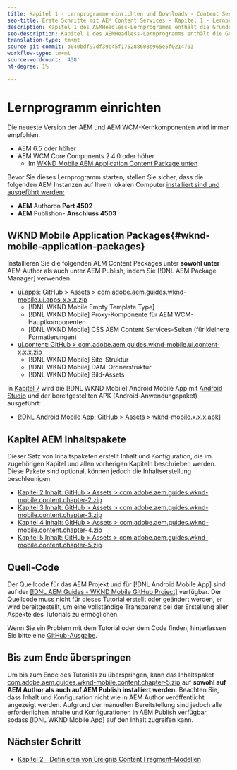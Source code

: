 ```yaml
---
title: Kapitel 1 - Lernprogramme einrichten und Downloads - Content Services
seo-title: Erste Schritte mit AEM Content Services - Kapitel 1 - Lernprogramm einrichten
description: Kapitel 1 des AEMHeadless-Lernprogramms enthält die Grundeinstellung für die AEM Instanz des Lernprogramms.
seo-description: Kapitel 1 des AEMHeadless-Lernprogramms enthält die Grundeinstellung für die AEM Instanz des Lernprogramms.
translation-type: tm+mt
source-git-commit: b040bdf97df39c45f175288608e965e5f0214703
workflow-type: tm+mt
source-wordcount: '438'
ht-degree: 1%

---
```



# Lernprogramm einrichten

Die neueste Version der AEM und AEM WCM-Kernkomponenten wird immer empfohlen.

* AEM 6.5  oder höher
* AEM WCM Core Components 2.4.0 oder höher
   * Im [WKND Mobile AEM Application Content Package unten](#wknd-mobile-application-packages)

Bevor Sie dieses Lernprogramm starten, stellen Sie sicher, dass die folgenden AEM Instanzen auf Ihrem lokalen Computer [installiert sind und ausgeführt werden:](https://helpx.adobe.com/experience-manager/6-5/sites/deploying/using/deploy.html#Default%20Local%20Install)

* **AEM** Authoron  **Port 4502**
* **AEM** Publishon- **Anschluss 4503**

## WKND Mobile Application Packages{#wknd-mobile-application-packages}

Installieren Sie die folgenden AEM Content Packages unter **sowohl unter** AEM Author als auch unter AEM Publish, indem Sie [!DNL AEM Package Manager] verwenden.

* [ui.apps: GitHub > Assets > com.adobe.aem.guides.wknd-mobile.ui.apps-x.x.x.zip](https://github.com/adobe/aem-guides-wknd-mobile/releases/latest)
   * [!DNL WKND Mobile Empty Template Type]
   * [!DNL WKND Mobile] Proxy-Komponente für AEM WCM-Hauptkomponenten
   * [!DNL WKND Mobile] CSS AEM Content Services-Seiten (für kleinere Formatierungen)
* [ui.content: GitHub > com.adobe.aem.guides.wknd-mobile.ui.content-x.x.x.zip](https://github.com/adobe/aem-guides-wknd-mobile/releases/latest)
   * [!DNL WKND Mobile] Site-Struktur
   * [!DNL WKND Mobile] DAM-Ordnerstruktur
   * [!DNL WKND Mobile] Bild-Assets

In [Kapitel 7](./chapter-7.md) wird die [!DNL WKND Mobile] Android Mobile App mit [Android Studio](https://developer.android.com/studio) und der bereitgestellten APK (Android-Anwendungspaket) ausgeführt:

* [[!DNL Android Mobile App: GitHub > Assets > wknd-mobile.x.x.x.apk]](https://github.com/adobe/aem-guides-wknd-mobile/releases/latest)

## Kapitel AEM Inhaltspakete

Dieser Satz von Inhaltspaketen erstellt Inhalt und Konfiguration, die im zugehörigen Kapitel und allen vorherigen Kapiteln beschrieben werden. Diese Pakete sind optional, können jedoch die Inhaltserstellung beschleunigen.

* [Kapitel 2 Inhalt: GitHub > Assets > com.adobe.aem.guides.wknd-mobile.content.chapter-2.zip](https://github.com/adobe/aem-guides-wknd-mobile/releases/latest)
* [Kapitel 3 Inhalt: GitHub > Assets > com.adobe.aem.guides.wknd-mobile.content.chapter-3.zip](https://github.com/adobe/aem-guides-wknd-mobile/releases/latest)
* [Kapitel 4 Inhalt: GitHub > Assets > com.adobe.aem.guides.wknd-mobile.content.chapter-4.zip](https://github.com/adobe/aem-guides-wknd-mobile/releases/latest)
* [Kapitel 5 Inhalt: GitHub > Assets > com.adobe.aem.guides.wknd-mobile.content.chapter-5.zip](https://github.com/adobe/aem-guides-wknd-mobile/releases/latest)

## Quell-Code

Der Quellcode für das AEM Projekt und für [!DNL Android Mobile App] sind auf der [[!DNL AEM Guides - WKND Mobile GitHub Project]](https://github.com/adobe/aem-guides-wknd-mobile) verfügbar. Der Quellcode muss nicht für dieses Tutorial erstellt oder geändert werden, er wird bereitgestellt, um eine vollständige Transparenz bei der Erstellung aller Aspekte des Tutorials zu ermöglichen.

Wenn Sie ein Problem mit dem Tutorial oder dem Code finden, hinterlassen Sie bitte eine [GitHub-Ausgabe](https://github.com/adobe/aem-guides-wknd-mobile/issues).

## Bis zum Ende überspringen

Um bis zum Ende des Tutorials zu überspringen, kann das Inhaltspaket [com.adobe.aem.guides.wknd-mobile.content.chapter-5.zip](https://github.com/adobe/aem-guides-wknd-mobile/releases/latest) auf **sowohl auf AEM Author als auch auf AEM Publish installiert werden.** Beachten Sie, dass Inhalt und Konfiguration nicht wie in AEM Author veröffentlicht angezeigt werden. Aufgrund der manuellen Bereitstellung sind jedoch alle erforderlichen Inhalte und Konfigurationen in AEM Publish verfügbar, sodass [!DNL WKND Mobile App] auf den Inhalt zugreifen kann.


## Nächster Schritt

* [Kapitel 2 - Definieren von Ereignis Content Fragment-Modellen](./chapter-2.md)
